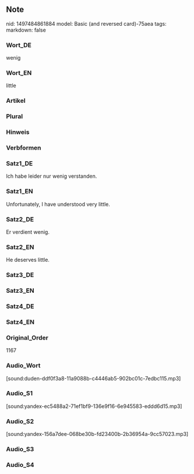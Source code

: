 ## Note
nid: 1497484861884
model: Basic (and reversed card)-75aea
tags: 
markdown: false

### Wort_DE
wenig

### Wort_EN
little

### Artikel


### Plural


### Hinweis


### Verbformen


### Satz1_DE
Ich habe leider nur wenig verstanden.

### Satz1_EN
Unfortunately, I have understood very little.

### Satz2_DE
Er verdient wenig.

### Satz2_EN
He deserves little.

### Satz3_DE


### Satz3_EN


### Satz4_DE


### Satz4_EN


### Original_Order
1167

### Audio_Wort
[sound:duden-ddf0f3a8-11a9088b-c4446ab5-902bc01c-7edbc115.mp3]

### Audio_S1
[sound:yandex-ec5488a2-71ef1bf9-136e9f16-6e945583-eddd6d15.mp3]

### Audio_S2
[sound:yandex-156a7dee-068be30b-fd23400b-2b36954a-9cc57023.mp3]

### Audio_S3


### Audio_S4


